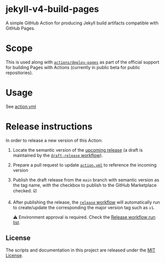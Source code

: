 # jekyll-v4-build-pages

A simple GitHub Action for producing Jekyll build artifacts compatible with GitHub Pages.

# Scope

This is used along with [`actions/deploy-pages`](https://github.com/actions/deploy-pages) as part of the official support for building Pages with Actions (currently in public beta for public repositories).

# Usage

See [action.yml](action.yml)

# Release instructions

In order to release a new version of this Action:

1. Locate the semantic version of the [upcoming release][release-list] (a draft is maintained by the [`draft-release` workflow][draft-release]).

2. Prepare a pull request to update [`action.yml`][action.yml] to reference the incoming version

3. Publish the draft release from the `main` branch with semantic version as the tag name, _with_ the checkbox to publish to the GitHub Marketplace checked. :ballot_box_with_check:

4. After publishing the release, the [`release` workflow][release] will automatically run to create/update the corresponding the major version tag such as `v1`.

   ⚠️ Environment approval is required. Check the [Release workflow run list][release-workflow-runs].

## License

The scripts and documentation in this project are released under the [MIT License](LICENSE).

<!-- references -->
[release-list]: https://github.com/dunkmann00/jekyll-v4-build-pages/releases
[draft-release]: .github/workflows/release.yml
[release]: .github/workflows/release.yml
[release-workflow-runs]: https://github.com/dunkmann00/jekyll-v4-build-pages/actions/workflows/release.yml
[action.yml]: https://github.com/dunkmann00/jekyll-v4-build-pages/blob/649f5d3c2b2462620c8945f034200e431ceddd29/action.yml#LL31C55-L31C61
